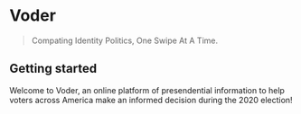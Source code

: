 # Voder
> Compating Identity Politics, One Swipe At A Time.

## Getting started
Welcome to Voder, an online platform of presendential information to help voters across America make an informed decision during the 2020 election!

